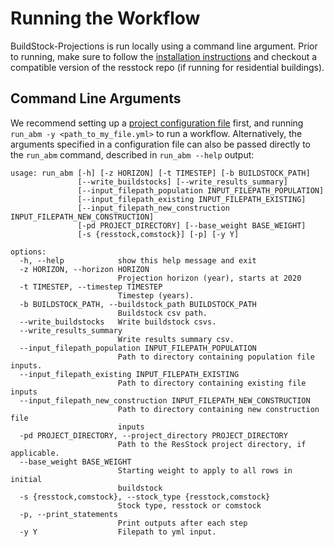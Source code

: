 # Running the Workflow
BuildStock-Projections is run locally using a command line argument. Prior to running, make sure to follow the [installation instructions](./installation) and checkout a compatible version of the resstock repo (if running for residential buildings).

## Command Line Arguments
We recommend setting up a [project configuration file](./inputs/project_cfg) first, and running `run_abm -y <path_to_my_file.yml>` to run a workflow. Alternatively, the arguments specified in a configuration file can also be passed directly to the `run_abm` command, described in `run_abm --help` output:


```console
usage: run_abm [-h] [-z HORIZON] [-t TIMESTEP] [-b BUILDSTOCK_PATH]
               [--write_buildstocks] [--write_results_summary]
               [--input_filepath_population INPUT_FILEPATH_POPULATION]
               [--input_filepath_existing INPUT_FILEPATH_EXISTING]
               [--input_filepath_new_construction INPUT_FILEPATH_NEW_CONSTRUCTION]
               [-pd PROJECT_DIRECTORY] [--base_weight BASE_WEIGHT]
               [-s {resstock,comstock}] [-p] [-y Y]

options:
  -h, --help            show this help message and exit
  -z HORIZON, --horizon HORIZON
                        Projection horizon (year), starts at 2020
  -t TIMESTEP, --timestep TIMESTEP
                        Timestep (years).
  -b BUILDSTOCK_PATH, --buildstock_path BUILDSTOCK_PATH
                        Buildstock csv path.
  --write_buildstocks   Write buildstock csvs.
  --write_results_summary
                        Write results summary csv.
  --input_filepath_population INPUT_FILEPATH_POPULATION
                        Path to directory containing population file inputs.
  --input_filepath_existing INPUT_FILEPATH_EXISTING
                        Path to directory containing existing file inputs
  --input_filepath_new_construction INPUT_FILEPATH_NEW_CONSTRUCTION
                        Path to directory containing new construction file
                        inputs
  -pd PROJECT_DIRECTORY, --project_directory PROJECT_DIRECTORY
                        Path to the ResStock project directory, if applicable.
  --base_weight BASE_WEIGHT
                        Starting weight to apply to all rows in initial
                        buildstock
  -s {resstock,comstock}, --stock_type {resstock,comstock}
                        Stock type, resstock or comstock
  -p, --print_statements
                        Print outputs after each step
  -y Y                  Filepath to yml input.

```